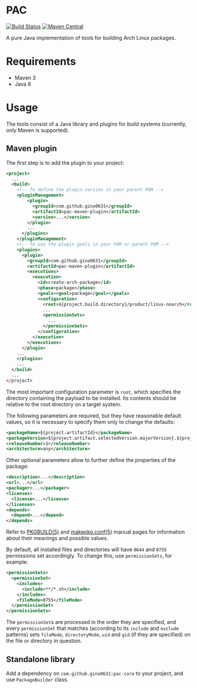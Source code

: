 # PAC
[![Build Status](https://travis-ci.org/gino0631/pac.svg?branch=master)](https://travis-ci.org/gino0631/pac)
[![Maven Central](https://maven-badges.herokuapp.com/maven-central/com.github.gino0631/pac-maven-plugin/badge.svg)](https://maven-badges.herokuapp.com/maven-central/com.github.gino0631/pac-maven-plugin)

A pure Java implementation of tools for building Arch Linux packages.

# Requirements
* Maven 3
* Java 8

# Usage
The tools consist of a Java library and plugins for build systems (currently, only Maven is supported).

## Maven plugin
The first step is to add the plugin to your project:
```xml
<project>
  ...
  <build>
    <!-- To define the plugin version in your parent POM -->
    <pluginManagement>
        <plugin>
          <groupId>com.github.gino0631</groupId>
          <artifactId>pac-maven-plugin</artifactId>
          <version>...</version>
        </plugin>
        ...
      </plugins>
    </pluginManagement>
    <!-- To use the plugin goals in your POM or parent POM -->
    <plugins>
      <plugin>
        <groupId>com.github.gino0631</groupId>
        <artifactId>pac-maven-plugin</artifactId>
        <executions>
          <execution>
            <id>create-arch-package</id>
            <phase>package</phase>
            <goals><goal>package</goal></goals>
            <configuration>
              <root>${project.build.directory}/product/linux-noarch</root>
              ...
              <permissionSets>
                ...
              </permissionSets>
            </configuration>
          </execution>
        </executions>
      </plugin>
    ...
    </plugins>
    ...
  </build>
  ...
</project>
```

The most important configuration parameter is `root`, which specifies the directory containing the payload to be installed. Its contents should be relative to the root directory on a target system.

The following parameters are required, but they have reasonable default values, so it is necessary to specify them only to change the defaults:
```xml
<packageName>${project.artifactId}</packageName>
<packageVersion>${project.artifact.selectedVersion.majorVersion}.${project.artifact.selectedVersion.minorVersion}.${project.artifact.selectedVersion.incrementalVersion}</packageVersion>
<releaseNumber>1</releaseNumber>
<architecture>any</architecture>
```

Other optional parameters allow to further define the properties of the package:
```xml
<description>...</description>
<url>...</url>
<packager>...</packager>
<licenses>
  <license>...</license>
</licenses>
<depends>
  <depend>...</depend>
</depends>
```

Refer to [PKGBUILD(5)](https://www.archlinux.org/pacman/PKGBUILD.5.html#_options_and_directives) and
[makepkg.conf(5)](https://www.archlinux.org/pacman/makepkg.conf.5.html#_options) manual pages for information about their meanings and possible values.

By default, all installed files and directories will have `0644` and `0755` permissions set accordingly. To change this, use `permissionSets`, for example:
```xml
<permissionSets>
  <permissionSet>
    <includes>
      <include>**/*.sh</include>
    </includes>
    <fileMode>0755</fileMode>
  </permissionSet>
</permissionSets>
```
The `permissionSet`s are processed in the order they are specified, and every `permissionSet` that matches (according to its `include` and `exclude` patterns) sets `fileMode`, `directoryMode`, `uid` and `gid` (if they are specified) on the file or directory in question.

## Standalone library
Add a dependency on `com.github.gino0631:pac-core` to your project, and use `PackageBuilder` class.
